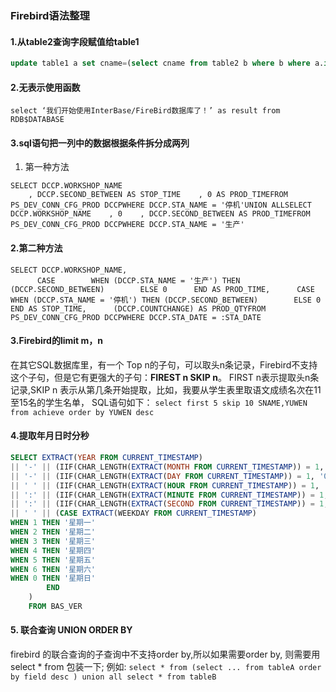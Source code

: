 

### Firebird语法整理

#### 1.从table2查询字段赋值给table1
```sql
update table1 a set cname=(select cname from table2 b where b where a.id=b.id) 
```
#### 2.无表示使用函数
```
select ‘我们开始使用InterBase/FireBird数据库了！’ as result from RDB$DATABASE
```
#### 3.sql语句把一列中的数据根据条件拆分成两列
1. 第一种方法
```
SELECT DCCP.WORKSHOP_NAME
    , DCCP.SECOND_BETWEEN AS STOP_TIME    , 0 AS PROD_TIMEFROM PS_DEV_CONN_CFG_PROD DCCPWHERE DCCP.STA_NAME = '停机'UNION ALLSELECT DCCP.WORKSHOP_NAME    , 0    , DCCP.SECOND_BETWEEN AS PROD_TIMEFROM PS_DEV_CONN_CFG_PROD DCCPWHERE DCCP.STA_NAME = '生产'
```
#### 2.第二种方法
```
SELECT DCCP.WORKSHOP_NAME,
      CASE        WHEN (DCCP.STA_NAME = '生产') THEN (DCCP.SECOND_BETWEEN)        ELSE 0      END AS PROD_TIME,      CASE        WHEN (DCCP.STA_NAME = '停机') THEN (DCCP.SECOND_BETWEEN)        ELSE 0      END AS STOP_TIME,      (DCCP.COUNTCHANGE) AS PROD_QTYFROM PS_DEV_CONN_CFG_PROD DCCPWHERE DCCP.STA_DATE = :STA_DATE
```
#### 3.Firebird的limit m，n
在其它SQL数据库里，有一个 Top n的子句，可以取头n条记录，Firebird不支持这个子句，但是它有更强大的子句：**FIREST n SKIP n**。
FIRST n表示提取头n条记录,SKIP n 表示从第几条开始提取，比如，我要从学生表里取语文成绩名次在11至15名的学生名单，
SQL语句如下：
`select first 5 skip 10 SNAME,YUWEN from achieve order by YUWEN desc`
#### 4.提取年月日时分秒
``` SQL
SELECT EXTRACT(YEAR FROM CURRENT_TIMESTAMP)
|| '-' || (IIF(CHAR_LENGTH(EXTRACT(MONTH FROM CURRENT_TIMESTAMP)) = 1, '0' || EXTRACT(MONTH FROM CURRENT_TIMESTAMP), EXTRACT(MONTH FROM CURRENT_TIMESTAMP)))
|| '-' || (IIF(CHAR_LENGTH(EXTRACT(DAY FROM CURRENT_TIMESTAMP)) = 1, '0' || EXTRACT(DAY FROM CURRENT_TIMESTAMP), EXTRACT(DAY FROM CURRENT_TIMESTAMP)))
|| ' ' || (IIF(CHAR_LENGTH(EXTRACT(HOUR FROM CURRENT_TIMESTAMP)) = 1, '0' || EXTRACT(HOUR FROM CURRENT_TIMESTAMP), EXTRACT(HOUR FROM CURRENT_TIMESTAMP)))
|| ':' || (IIF(CHAR_LENGTH(EXTRACT(MINUTE FROM CURRENT_TIMESTAMP)) = 1, '0' || EXTRACT(MINUTE FROM CURRENT_TIMESTAMP), EXTRACT(MINUTE FROM CURRENT_TIMESTAMP)))
|| ':' || (IIF(CHAR_LENGTH(EXTRACT(SECOND FROM CURRENT_TIMESTAMP)) = 1, '0' || ROUND(EXTRACT(SECOND FROM CURRENT_TIMESTAMP), 0), ROUND(EXTRACT(SECOND FROM CURRENT_TIMESTAMP), 0)))
|| ' ' || (CASE EXTRACT(WEEKDAY FROM CURRENT_TIMESTAMP)
WHEN 1 THEN '星期一'
WHEN 2 THEN '星期二'
WHEN 3 THEN '星期三'
WHEN 4 THEN '星期四'
WHEN 5 THEN '星期五'
WHEN 6 THEN '星期六'
WHEN 0 THEN '星期日'
		END
	)
	FROM BAS_VER

```

#### 5. 联合查询 UNION ORDER BY
firebird 的联合查询的子查询中不支持order by,所以如果需要order by, 则需要用 select * from 包装一下;  例如:
`select * from (select ... from tableA order by field desc ) union all select * from tableB` 